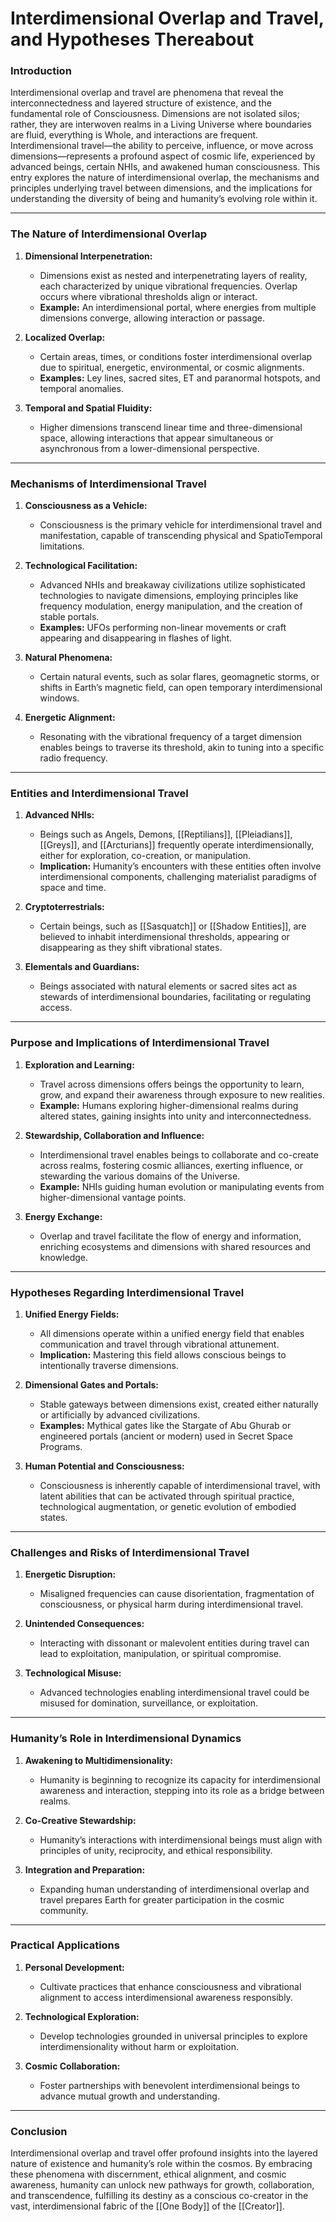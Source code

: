 # Interdimensional Overlap and Travel, and Hypotheses Thereabout

### **Introduction**

Interdimensional overlap and travel are phenomena that reveal the interconnectedness and layered structure of existence, and the fundamental role of Consciousness. Dimensions are not isolated silos; rather, they are interwoven realms in a Living Universe where boundaries are fluid, everything is Whole, and interactions are frequent. Interdimensional travel—the ability to perceive, influence, or move across dimensions—represents a profound aspect of cosmic life, experienced by advanced beings, certain NHIs, and awakened human consciousness. This entry explores the nature of interdimensional overlap, the mechanisms and principles underlying travel between dimensions, and the implications for understanding the diversity of being and humanity’s evolving role within it.

---

### **The Nature of Interdimensional Overlap**

1. **Dimensional Interpenetration:**
    
    - Dimensions exist as nested and interpenetrating layers of reality, each characterized by unique vibrational frequencies. Overlap occurs where vibrational thresholds align or interact.
    - **Example:** An interdimensional portal, where energies from multiple dimensions converge, allowing interaction or passage.
2. **Localized Overlap:**
    
    - Certain areas, times, or conditions foster interdimensional overlap due to spiritual, energetic, environmental, or cosmic alignments.
    - **Examples:** Ley lines, sacred sites, ET and paranormal hotspots, and temporal anomalies.
3. **Temporal and Spatial Fluidity:**
    
    - Higher dimensions transcend linear time and three-dimensional space, allowing interactions that appear simultaneous or asynchronous from a lower-dimensional perspective.

---

### **Mechanisms of Interdimensional Travel**

1. **Consciousness as a Vehicle:**
    
    - Consciousness is the primary vehicle for interdimensional travel and manifestation, capable of transcending physical and SpatioTemporal limitations.

2. **Technological Facilitation:**
    
    - Advanced NHIs and breakaway civilizations utilize sophisticated technologies to navigate dimensions, employing principles like frequency modulation, energy manipulation, and the creation of stable portals.
    - **Examples:** UFOs performing non-linear movements or craft appearing and disappearing in flashes of light.
3. **Natural Phenomena:**
    
    - Certain natural events, such as solar flares, geomagnetic storms, or shifts in Earth’s magnetic field, can open temporary interdimensional windows.
    
4. **Energetic Alignment:**
    
    - Resonating with the vibrational frequency of a target dimension enables beings to traverse its threshold, akin to tuning into a specific radio frequency.

---

### **Entities and Interdimensional Travel**

1. **Advanced NHIs:**
    
    - Beings such as Angels, Demons, [[Reptilians]], [[Pleiadians]], [[Greys]], and [[Arcturians]] frequently operate interdimensionally, either for exploration, co-creation, or manipulation.
    - **Implication:** Humanity’s encounters with these entities often involve interdimensional components, challenging materialist paradigms of space and time.
2. **Cryptoterrestrials:**
    
    - Certain beings, such as [[Sasquatch]] or [[Shadow Entities]], are believed to inhabit interdimensional thresholds, appearing or disappearing as they shift vibrational states.
3. **Elementals and Guardians:**
    
    - Beings associated with natural elements or sacred sites act as stewards of interdimensional boundaries, facilitating or regulating access.

---

### **Purpose and Implications of Interdimensional Travel**

1. **Exploration and Learning:**
    
    - Travel across dimensions offers beings the opportunity to learn, grow, and expand their awareness through exposure to new realities.
    - **Example:** Humans exploring higher-dimensional realms during altered states, gaining insights into unity and interconnectedness.
2. **Stewardship, Collaboration and Influence:**
    
    - Interdimensional travel enables beings to collaborate and co-create across realms, fostering cosmic alliances, exerting influence, or stewarding the various domains of the Universe.
    - **Example:** NHIs guiding human evolution or manipulating events from higher-dimensional vantage points.
3. **Energy Exchange:**
    
    - Overlap and travel facilitate the flow of energy and information, enriching ecosystems and dimensions with shared resources and knowledge.

---

### **Hypotheses Regarding Interdimensional Travel**

1. **Unified Energy Fields:**
    
    - All dimensions operate within a unified energy field that enables communication and travel through vibrational attunement.
    - **Implication:** Mastering this field  allows conscious beings to intentionally traverse dimensions.
2. **Dimensional Gates and Portals:**
    
    - Stable gateways between dimensions exist, created either naturally or artificially by advanced civilizations.
    - **Examples:** Mythical gates like the Stargate of Abu Ghurab or engineered portals (ancient or modern) used in Secret Space Programs.
3. **Human Potential and Consciousness:**
    
    - Consciousness is inherently capable of interdimensional travel, with latent abilities that can be activated through spiritual practice, technological augmentation, or genetic evolution of embodied states.

---

### **Challenges and Risks of Interdimensional Travel**

1. **Energetic Disruption:**
    
    - Misaligned frequencies can cause disorientation, fragmentation of consciousness, or physical harm during interdimensional travel.
2. **Unintended Consequences:**
    
    - Interacting with dissonant or malevolent entities during travel can lead to exploitation, manipulation, or spiritual compromise.
3. **Technological Misuse:**
    
    - Advanced technologies enabling interdimensional travel could be misused for domination, surveillance, or exploitation.

---

### **Humanity’s Role in Interdimensional Dynamics**

1. **Awakening to Multidimensionality:**
    
    - Humanity is beginning to recognize its capacity for interdimensional awareness and interaction, stepping into its role as a bridge between realms.
2. **Co-Creative Stewardship:**
    
    - Humanity’s interactions with interdimensional beings must align with principles of unity, reciprocity, and ethical responsibility.
3. **Integration and Preparation:**
    
    - Expanding human understanding of interdimensional overlap and travel prepares Earth for greater participation in the cosmic community.

---

### **Practical Applications**

1. **Personal Development:**
    
    - Cultivate practices that enhance consciousness and vibrational alignment to access interdimensional awareness responsibly.
2. **Technological Exploration:**
    
    - Develop technologies grounded in universal principles to explore interdimensionality without harm or exploitation.
3. **Cosmic Collaboration:**
    
    - Foster partnerships with benevolent interdimensional beings to advance mutual growth and understanding.

---

### **Conclusion**

Interdimensional overlap and travel offer profound insights into the layered nature of existence and humanity’s role within the cosmos. By embracing these phenomena with discernment, ethical alignment, and cosmic awareness, humanity can unlock new pathways for growth, collaboration, and transcendence, fulfilling its destiny as a conscious co-creator in the vast, interdimensional fabric of the [[One Body]] of the [[Creator]].


